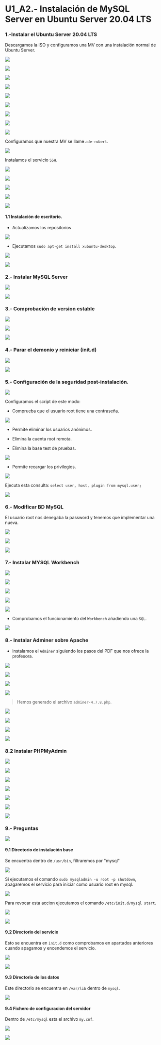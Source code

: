 # U1_A2.- Instalación de MySQL Server en Ubuntu Server 20.04 LTS

### 1.-Instalar el Ubuntu Server 20.04 LTS

Descargamos la ISO y configuramos una MV con una instalación normal de Ubuntu Server.

![](img/001.png)

![](img/002.png)

![](img/003.png)

![](img/004.png)

![](img/005.png)

![](img/006.png)

![](img/007.png)

![](img/008.png)

![](img/009.png)

Configuramos que nuestra MV se llame `ade-robert`.

![](img/010.png)

Instalamos el servicio `SSH`.

![](img/011.png)

![](img/012.png)

![](img/013.png)

![](img/014.png)

![](img/015.png)

#### 1.1 Instalación de escritorio.

- Actualizamos los repositorios

![](img/016.png)

- Ejecutamos `sudo apt-get install xubuntu-desktop`.

![](img/017.png)

![](img/018.png)

### 2.- Instalar MySQL Server

![](img/019.png)

![](img/020.png)

### 3.- Comprobación de version estable

![](img/021.png)

![](img/022.png)

![](img/023.png)

### 4.- Parar el demonio y reiniciar (init.d)

![](img/024.png)

![](img/026.png)

### 5.- Configuración de la seguridad post-instalación.

![](img/055.png)

Configuramos el script de este modo:

- Comprueba que el usuario root tiene una contraseña.

![](img/056.png)

- Permite eliminar los usuarios anónimos.

- Elimina la cuenta root remota.

- Elimina la base test de pruebas.

![](img/057.png)

- Permite recargar los privilegios.


![](img/058.png)

Ejecuta esta consulta: `select user, host, plugin from mysql.user;`

![](img/059.png)

### 6.- Modificar BD MySQL

El usuario root nos denegaba la password y tenemos que implementar una nueva.

![](img/027.png)

![](img/029.png)

![](img/030.png)

### 7.- Instalar MYSQL Workbench

![](img/031.png)

![](img/032.png)

![](img/033.png)

![](img/034.png)

![](img/035.png)

- Comprobamos el funcionamiento del `Workbench` añadiendo una `SQL`.

![](img/037.png)

### 8.- Instalar  Adminer sobre Apache

- Instalamos el `Adminer` siguiendo los pasos del PDF que nos ofrece la profesora.

![](img/038.png)

![](img/039.png)

![](img/040.png)

![](img/041.png)

> Hemos generado el archivo `adminer-4.7.8.php`.

![](img/042.png)

![](img/045.png)

![](img/046.png)

![](img/047.png)

### 8.2 Instalar PHPMyAdmin

![](img/052.png)

![](img/048.png)

![](img/049.png)

![](img/050.png)

![](img/051.png)

![](img/053.png)

![](img/054.png)

### 9.- Preguntas

![](img/060.png)

#### 9.1 Directorio de instalación base

Se encuentra dentro de `/usr/bin`, filtraremos por "mysql"

![](img/061.png)

Si ejecutamos el comando `sudo mysqladmin -u root -p shutdown`, apagaremos el servicio para iniciar como usuario root en mysql.

![](img/062.png)

Para revocar esta accion ejecutamos el comando `/etc/init.d/mysql start`.

![](img/063.png)

![](img/064.png)

#### 9.2 Directorio del servicio

Esto se encuentra en `init.d` como comprobamos en apartados anteriores cuando apagamos y encendemos el servicio.

![](img/065.png)

![](img/066.png)

#### 9.3 Directorio de los datos

Este directorio se encuentra en `/var/lib` dentro de `mysql`.

![](img/067.png)

#### 9.4 Fichero de configuracion del servidor

Dentro de `/etc/mysql` esta el archivo `my.cnf`.

![](img/068.png)

![](img/069.png)
